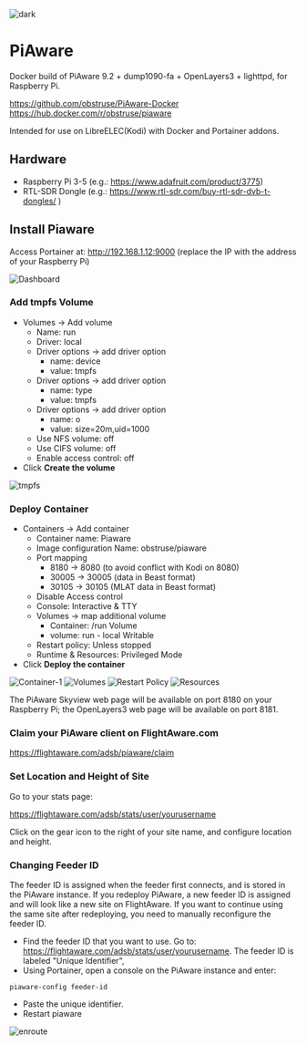 ![dark](https://github.com/obstruse/PiAware-Docker/raw/master/Images/dark3-2.png "dark")
# PiAware
Docker build of PiAware 9.2 + dump1090-fa + OpenLayers3 + lighttpd, for Raspberry Pi.

https://github.com/obstruse/PiAware-Docker<br>
https://hub.docker.com/r/obstruse/piaware

Intended for use on LibreELEC(Kodi) with Docker and Portainer addons.

## Hardware

- Raspberry Pi 3-5 (e.g.: https://www.adafruit.com/product/3775)
- RTL-SDR Dongle (e.g.: https://www.rtl-sdr.com/buy-rtl-sdr-dvb-t-dongles/ )

## Install Piaware

Access Portainer at:  http://192.168.1.12:9000 (replace the IP with the address of your Raspberry Pi)

![Dashboard](https://github.com/obstruse/PiAware-Docker/raw/master/Images/dashboard.png "Dashboard")

### Add tmpfs Volume

* Volumes -> Add volume
  * Name: run
  * Driver: local
  * Driver options -> add driver option
    * name: device
    * value: tmpfs
  * Driver options -> add driver option
    * name: type
    * value: tmpfs
  * Driver options -> add driver option
    * name: o
    * value: size=20m,uid=1000
  * Use NFS volume: off
  * Use CIFS volume: off
  * Enable access control: off
* Click **Create the volume**

![tmpfs](https://github.com/obstruse/PiAware-Docker/raw/master/Images/tmpfs.png "tmpfs")
  
### Deploy Container

* Containers -> Add container
  * Container name: Piaware
  * Image configuration Name: obstruse/piaware
  * Port mapping
    * 8180 -> 8080 (to avoid conflict with Kodi on 8080)
    * 30005 -> 30005 (data in Beast format)
    * 30105 -> 30105 (MLAT data in Beast format)
  * Disable Access control
  * Console:  Interactive & TTY
  * Volumes -> map additional volume
    * Container: /run  Volume
    * volume: run - local  Writable  
  * Restart policy: Unless stopped
  * Runtime & Resources: Privileged Mode
* Click **Deploy the container**

![Container-1](https://github.com/obstruse/PiAware-Docker/raw/master/Images/container1.png "Container1")
![Volumes](https://github.com/obstruse/PiAware-Docker/raw/master/Images/volumes.png "Volumes")
![Restart Policy](https://github.com/obstruse/PiAware-Docker/raw/master/Images/restartpolicy.png "Restart Policy")
![Resources](https://github.com/obstruse/PiAware-Docker/raw/master/Images/resource.png "Resources")

The PiAware Skyview web page will be available on port 8180 on your Raspberry Pi;
the OpenLayers3 web page will be available on port 8181.

### Claim your PiAware client on FlightAware.com

https://flightaware.com/adsb/piaware/claim

### Set Location and Height of Site

Go to your stats page:

https://flightaware.com/adsb/stats/user/yourusername

Click on the gear icon to the right of your site name, and configure location and height.

### Changing Feeder ID

The feeder ID is assigned when the feeder first connects, and is stored in the PiAware instance.  If you redeploy PiAware, a new feeder ID is assigned and will look like a new site on FlightAware. If you want to continue using the same site after redeploying, you need to manually reconfigure the feeder ID.

* Find the feeder ID that you want to use. Go to:  https://flightaware.com/adsb/stats/user/yourusername. The feeder ID is labeled "Unique Identifier",
* Using Portainer, open a console on the PiAware instance and enter:
```
piaware-config feeder-id
```
* Paste the unique identifier.
* Restart piaware

![enroute](https://github.com/obstruse/PiAware-Docker/raw/master/Images/enroute2-2.png "enroute")
